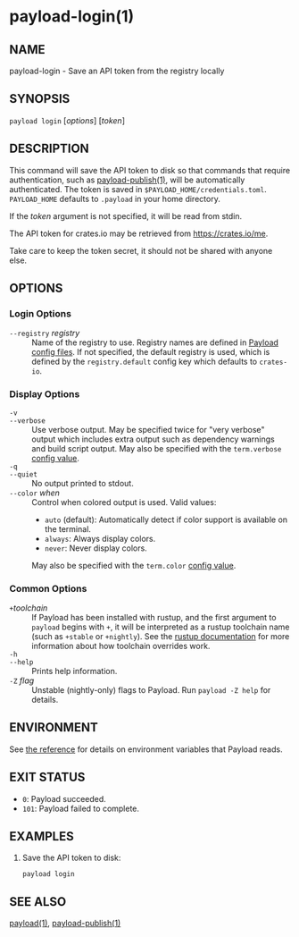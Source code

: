 # payload-login(1)

## NAME

payload-login - Save an API token from the registry locally

## SYNOPSIS

`payload login` [_options_] [_token_]

## DESCRIPTION

This command will save the API token to disk so that commands that require
authentication, such as [payload-publish(1)](payload-publish.html), will be automatically
authenticated. The token is saved in `$PAYLOAD_HOME/credentials.toml`. `PAYLOAD_HOME`
defaults to `.payload` in your home directory.

If the _token_ argument is not specified, it will be read from stdin.

The API token for crates.io may be retrieved from <https://crates.io/me>.

Take care to keep the token secret, it should not be shared with anyone else.

## OPTIONS

### Login Options

<dl>
<dt class="option-term" id="option-payload-login---registry"><a class="option-anchor" href="#option-payload-login---registry"></a><code>--registry</code> <em>registry</em></dt>
<dd class="option-desc">Name of the registry to use. Registry names are defined in <a href="../reference/config.html">Payload config
files</a>. If not specified, the default registry is used,
which is defined by the <code>registry.default</code> config key which defaults to
<code>crates-io</code>.</dd>


</dl>

### Display Options

<dl>
<dt class="option-term" id="option-payload-login--v"><a class="option-anchor" href="#option-payload-login--v"></a><code>-v</code></dt>
<dt class="option-term" id="option-payload-login---verbose"><a class="option-anchor" href="#option-payload-login---verbose"></a><code>--verbose</code></dt>
<dd class="option-desc">Use verbose output. May be specified twice for &quot;very verbose&quot; output which
includes extra output such as dependency warnings and build script output.
May also be specified with the <code>term.verbose</code>
<a href="../reference/config.html">config value</a>.</dd>


<dt class="option-term" id="option-payload-login--q"><a class="option-anchor" href="#option-payload-login--q"></a><code>-q</code></dt>
<dt class="option-term" id="option-payload-login---quiet"><a class="option-anchor" href="#option-payload-login---quiet"></a><code>--quiet</code></dt>
<dd class="option-desc">No output printed to stdout.</dd>


<dt class="option-term" id="option-payload-login---color"><a class="option-anchor" href="#option-payload-login---color"></a><code>--color</code> <em>when</em></dt>
<dd class="option-desc">Control when colored output is used. Valid values:</p>
<ul>
<li><code>auto</code> (default): Automatically detect if color support is available on the
terminal.</li>
<li><code>always</code>: Always display colors.</li>
<li><code>never</code>: Never display colors.</li>
</ul>
<p>May also be specified with the <code>term.color</code>
<a href="../reference/config.html">config value</a>.</dd>


</dl>

### Common Options

<dl>

<dt class="option-term" id="option-payload-login-+toolchain"><a class="option-anchor" href="#option-payload-login-+toolchain"></a><code>+</code><em>toolchain</em></dt>
<dd class="option-desc">If Payload has been installed with rustup, and the first argument to <code>payload</code>
begins with <code>+</code>, it will be interpreted as a rustup toolchain name (such
as <code>+stable</code> or <code>+nightly</code>).
See the <a href="https://dustlang.github.io/rustup/overrides.html">rustup documentation</a>
for more information about how toolchain overrides work.</dd>


<dt class="option-term" id="option-payload-login--h"><a class="option-anchor" href="#option-payload-login--h"></a><code>-h</code></dt>
<dt class="option-term" id="option-payload-login---help"><a class="option-anchor" href="#option-payload-login---help"></a><code>--help</code></dt>
<dd class="option-desc">Prints help information.</dd>


<dt class="option-term" id="option-payload-login--Z"><a class="option-anchor" href="#option-payload-login--Z"></a><code>-Z</code> <em>flag</em></dt>
<dd class="option-desc">Unstable (nightly-only) flags to Payload. Run <code>payload -Z help</code> for details.</dd>


</dl>


## ENVIRONMENT

See [the reference](../reference/environment-variables.html) for
details on environment variables that Payload reads.


## EXIT STATUS

* `0`: Payload succeeded.
* `101`: Payload failed to complete.


## EXAMPLES

1. Save the API token to disk:

       payload login

## SEE ALSO
[payload(1)](payload.html), [payload-publish(1)](payload-publish.html)
